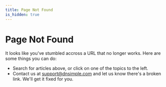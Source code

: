 ```yaml
---
title: Page Not Found
is_hidden: true
---
```


# Page Not Found

It looks like you've stumbled accross a URL that no longer works. Here are some things you can do:

* Search for articles above, or click on one of the topics to the left.
* Contact us at [support@dnsimple.com](mailto:support@dnsimple.com) and let us know there's a broken link. We'll get it fixed for you.

